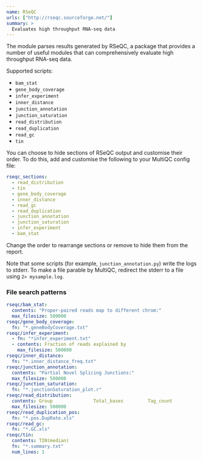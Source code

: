 ```yaml
---
name: RSeQC
urls: ["http://rseqc.sourceforge.net/"]
summary: >
  Evaluates high throughput RNA-seq data
---
```


<!--
~~~~~ DO NOT EDIT ~~~~~
This file is autogenerated from the MultiQC module python docstring.
Do not edit the markdown, it will be overwritten.

File path for the source of this content: test-data/data/modules/rseqc/rseqc.py
~~~~~~~~~~~~~~~~~~~~~~~
-->

The module parses results generated by RSeQC, a package that provides a number of useful modules that can
comprehensively evaluate high throughput RNA-seq data.

Supported scripts:

- `bam_stat`
- `gene_body_coverage`
- `infer_experiment`
- `inner_distance`
- `junction_annotation`
- `junction_saturation`
- `read_distribution`
- `read_duplication`
- `read_gc`
- `tin`

You can choose to hide sections of RSeQC output and customise their order. To do this, add and customise
the following to your MultiQC config file:

```yaml
rseqc_sections:
  - read_distribution
  - tin
  - gene_body_coverage
  - inner_distance
  - read_gc
  - read_duplication
  - junction_annotation
  - junction_saturation
  - infer_experiment
  - bam_stat
```

Change the order to rearrange sections or remove to hide them from the report.

Note that some scripts (for example, `junction_annotation.py`) write the logs to stderr. To make a file
parable by MultiQC, redirect the stderr to a file using `2> mysample.log`.

### File search patterns

```yaml
rseqc/bam_stat:
  contents: "Proper-paired reads map to different chrom:"
  max_filesize: 500000
rseqc/gene_body_coverage:
  fn: "*.geneBodyCoverage.txt"
rseqc/infer_experiment:
  - fn: "*infer_experiment.txt"
  - contents: Fraction of reads explained by
    max_filesize: 500000
rseqc/inner_distance:
  fn: "*.inner_distance_freq.txt"
rseqc/junction_annotation:
  contents: "Partial Novel Splicing Junctions:"
  max_filesize: 500000
rseqc/junction_saturation:
  fn: "*.junctionSaturation_plot.r"
rseqc/read_distribution:
  contents: Group               Total_bases         Tag_count           Tags/Kb
  max_filesize: 500000
rseqc/read_duplication_pos:
  fn: "*.pos.DupRate.xls"
rseqc/read_gc:
  fn: "*.GC.xls"
rseqc/tin:
  contents: TIN(median)
  fn: "*.summary.txt"
  num_lines: 1
```
